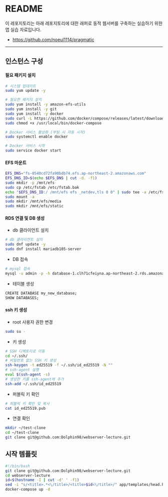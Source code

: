 # README

이 레포지토리는 아래 레포지토리에 대한 래퍼로 동적 웹서버를 구축하는 실습하기 위한 앱 실습 자료입니다.
- https://github.com/noeul1114/pragmatic

---

## 인스턴스 구성


#### 필요 패키지 설치
```bash
# 시스템 업데이트
sudo yum update -y

# 필요한 패키지 설치
sudo yum install -y amazon-efs-utils
sudo yum install -y git
sudo yum install -y docker
sudo curl -L https://github.com/docker/compose/releases/latest/download/docker-compose-$(uname -s)-$(uname -m) -o /usr/local/bin/docker-compose
sudo chmod +x /usr/local/bin/docker-compose

# Docker 서비스 활성화 (부팅 시 자동 시작)
sudo systemctl enable docker

# Docker 서비스 시작
sudo service docker start

```

#### EFS 마운트
```bash
EFS_DNS="fs-0540cd72fa90bdb74.efs.ap-northeast-2.amazonaws.com"
EFS_DNS_ID=$(echo $EFS_DNS | cut -d. -f1)
sudo mkdir -p /mnt/efs
sudo cp /etc/fstab /etc/fstab.bak
echo "$EFS_DNS_ID:/ /mnt/efs efs _netdev,tls 0 0" | sudo tee -a /etc/fstab
sudo mount -a
sudo mkdir /mnt/efs/media
sudo mkdir /mnt/efs/static
```

#### RDS 연결 및 DB 생성
- db 클라이언트 설치
```bash
# db 클라이언트 설치
sudo dnf update -y
sudo dnf install mariadb105-server
```
- DB 접속
```bash
# mysql 접속
mysql -u admin -p -h database-1.clh71cfeiyna.ap-northeast-2.rds.amazonaws.com
```
- 테이블 생성
```bash
CREATE DATABASE my_new_database;
SHOW DATABASES;
```


#### ssh 키 생성
- root 사용자 권한 변경
```bash
sudo su -
```

- 키 생성
```bash
# SSH 디렉토리로 이동
cd ~/.ssh/
# 비밀번호 없는 SSH 키 생성
ssh-keygen -t ed25519 -f ~/.ssh/id_ed25519 -N ""
# ssh-agent 실행
eval $(ssh-agent -s)
# 생성한 키를 ssh-agent에 추가
ssh-add ~/.ssh/id_ed25519
```

- 퍼블릭 키 확인
```bash
# 퍼블릭 키 확인 및 복사
cat id_ed25519.pub
```

- 연결 확인
```bash
mkdir ~/test-clone
cd ~/test-clone
git clone git@github.com:Dolphin98/webserver-lecture.git
```


## 시작 템플릿
```bash
#!/bin/bash
git clone git@github.com:Dolphin98/webserver-lecture.git
cd webserver-lecture
id=$(hostname -I | cut -d' ' -f1)
sed -i "s/<title>.*<\/title>/<title>$id<\/title>/" app/templates/head.html
docker-compose up -d
```